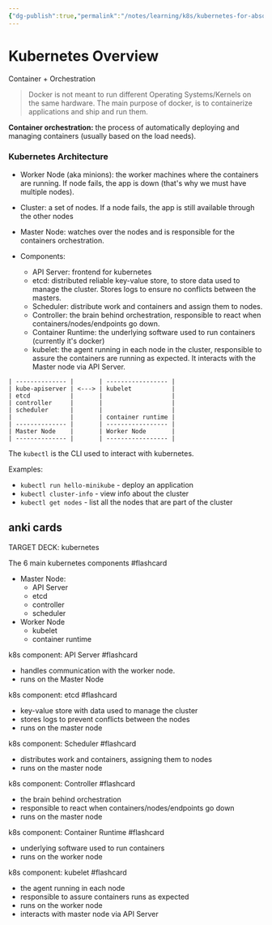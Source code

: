 ```yaml
---
{"dg-publish":true,"permalink":"/notes/learning/k8s/kubernetes-for-absolute-beginners/01-kubernetes-overview/","dgHomeLink":true,"dgPassFrontmatter":false,"dgShowBacklinks":true,"dgShowLocalGraph":false}
---
```


# Kubernetes Overview

Container + Orchestration

> Docker is not meant to run different Operating Systems/Kernels on the same hardware. The main purpose of docker, is to containerize applications and ship and run them.

**Container orchestration:** the process of automatically deploying and managing containers (usually based on the load needs).

### Kubernetes Architecture

- Worker Node (aka minions): the worker machines where the containers are running. If node fails, the app is down (that's why we must have multiple nodes).
- Cluster: a set of nodes. If a node fails, the app is still available through the other nodes
- Master Node: watches over the nodes and is responsible for the containers orchestration.

- Components:
    - API Server: frontend for kubernetes
    - etcd: distributed reliable key-value store, to store data used to manage the cluster. Stores logs to ensure no conflicts between the masters.
    - Scheduler: distribute work and containers and assign them to nodes.
    - Controller: the brain behind orchestration, responsible to react when containers/nodes/endpoints go down.
    - Container Runtime: the underlying software used to run containers (currently it's docker)
    - kubelet: the agent running in each node in the cluster, responsible to assure the containers are running as expected. It interacts with the Master node via API Server.

```
| -------------- |       | ----------------- |
| kube-apiserver | <---> | kubelet           |
| etcd           |       |                   |
| controller     |       |                   |
| scheduler      |       |                   |
|                |       | container runtime |
| -------------- |       | ----------------- |
| Master Node    |       | Worker Node       |
| -------------- |       | ----------------- |
```

The `kubectl` is the CLI used to interact with kubernetes.

Examples:

- `kubectl run hello-minikube` - deploy an application
- `kubectl cluster-info` - view info about the cluster
- `kubectl get nodes` - list all the nodes that are part of the cluster


## anki cards


TARGET DECK: kubernetes

The 6 main kubernetes components #flashcard 
- Master Node:
    - API Server
    - etcd
    - controller
    - scheduler
- Worker Node
    - kubelet
    - container runtime


k8s component: API Server #flashcard 
- handles communication with the worker node.
- runs on the Master Node

k8s component: etcd #flashcard
- key-value store with data used to manage the cluster
- stores logs to prevent conflicts between the nodes
- runs on the master node

k8s component: Scheduler #flashcard
- distributes work and containers, assigning them to nodes
- runs on the master node


k8s component: Controller #flashcard
- the brain behind orchestration
- responsible to react when containers/nodes/endpoints go down
- runs on the master node

k8s component: Container Runtime #flashcard
- underlying software used to run containers
- runs on the worker node


k8s component: kubelet #flashcard
- the agent running in each node
- responsible to assure containers runs as expected
- runs on the worker node
- interacts with master node via API Server

